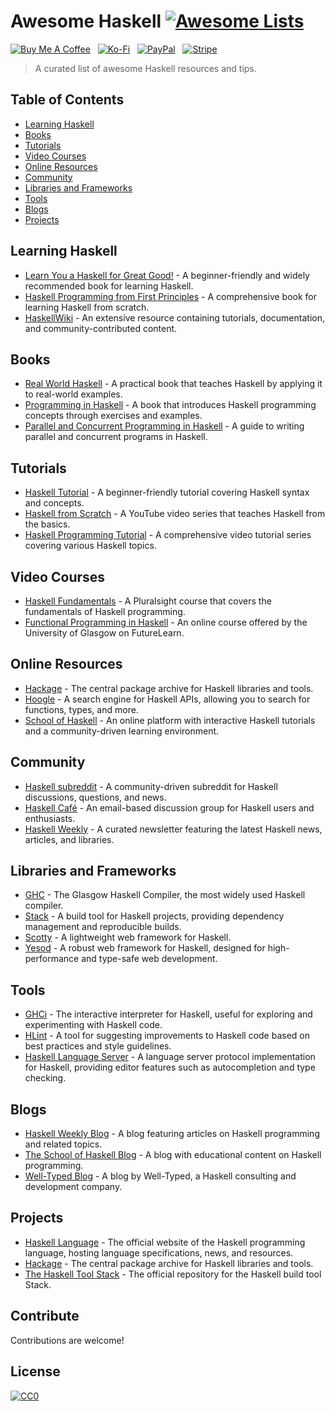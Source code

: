 # Awesome Haskell [![Awesome Lists](https://srv-cdn.himpfen.io/badges/awesome-lists/awesomelists-flat.svg)](https://github.com/brandonhimpfen/awesome)

[![Buy Me A Coffee](https://srv-cdn.himpfen.io/badges/buymeacoffee/buymeacoffee-flat.svg)](https://tinyurl.com/2h9aktmd) &nbsp; [![Ko-Fi](https://srv-cdn.himpfen.io/badges/kofi/kofi-flat.svg)](https://tinyurl.com/d4xnrptz) &nbsp; [![PayPal](https://srv-cdn.himpfen.io/badges/paypal/paypal-flat.svg)](https://tinyurl.com/mr22naua) &nbsp; [![Stripe](https://srv-cdn.himpfen.io/badges/stripe/stripe-flat.svg)](https://tinyurl.com/e8ymxdw3)

> A curated list of awesome Haskell resources and tips.

## Table of Contents

- [Learning Haskell](#learning-haskell)
- [Books](#books)
- [Tutorials](#tutorials)
- [Video Courses](#video-courses)
- [Online Resources](#online-resources)
- [Community](#community)
- [Libraries and Frameworks](#libraries-and-frameworks)
- [Tools](#tools)
- [Blogs](#blogs)
- [Projects](#projects)

## Learning Haskell

- [Learn You a Haskell for Great Good!](http://learnyouahaskell.com/) - A beginner-friendly and widely recommended book for learning Haskell.
- [Haskell Programming from First Principles](http://haskellbook.com/) - A comprehensive book for learning Haskell from scratch.
- [HaskellWiki](https://wiki.haskell.org/) - An extensive resource containing tutorials, documentation, and community-contributed content.

## Books

- [Real World Haskell](http://book.realworldhaskell.org/) - A practical book that teaches Haskell by applying it to real-world examples.
- [Programming in Haskell](https://www.cambridge.org/programming_haskell) - A book that introduces Haskell programming concepts through exercises and examples.
- [Parallel and Concurrent Programming in Haskell](https://simonmar.github.io/pages/pcph.html) - A guide to writing parallel and concurrent programs in Haskell.

## Tutorials

- [Haskell Tutorial](https://www.tutorialspoint.com/haskell/) - A beginner-friendly tutorial covering Haskell syntax and concepts.
- [Haskell from Scratch](https://www.youtube.com/playlist?list=PLf0swTFhTI8qOGXbOXEZeCjv9dO72qFWZ) - A YouTube video series that teaches Haskell from the basics.
- [Haskell Programming Tutorial](https://www.youtube.com/playlist?list=PLa9NO7LwodEy4GmoGFLi5Gzc6oJw5rKxX) - A comprehensive video tutorial series covering various Haskell topics.

## Video Courses

- [Haskell Fundamentals](https://app.pluralsight.com/library/courses/haskell-fundamentals/table-of-contents) - A Pluralsight course that covers the fundamentals of Haskell programming.
- [Functional Programming in Haskell](https://www.futurelearn.com/courses/functional-programming-haskell) - An online course offered by the University of Glasgow on FutureLearn.

## Online Resources

- [Hackage](https://hackage.haskell.org/) - The central package archive for Haskell libraries and tools.
- [Hoogle](https://hoogle.haskell.org/) - A search engine for Haskell APIs, allowing you to search for functions, types, and more.
- [School of Haskell](https://www.schoolofhaskell.com/) - An online platform with interactive Haskell tutorials and a community-driven learning environment.

## Community

- [Haskell subreddit](https://www.reddit.com/r/haskell) - A community-driven subreddit for Haskell discussions, questions, and news.
- [Haskell Café](https://mail.haskell.org/mailman/listinfo/haskell-cafe) - An email-based discussion group for Haskell users and enthusiasts.
- [Haskell Weekly](https://haskellweekly.news/) - A curated newsletter featuring the latest Haskell news, articles, and libraries.

## Libraries and Frameworks

- [GHC](https://www.haskell.org/ghc/) - The Glasgow Haskell Compiler, the most widely used Haskell compiler.
- [Stack](https://docs.haskellstack.org/en/stable/README/) - A build tool for Haskell projects, providing dependency management and reproducible builds.
- [Scotty](https://hackage.haskell.org/package/scotty) - A lightweight web framework for Haskell.
- [Yesod](https://www.yesodweb.com/) - A robust web framework for Haskell, designed for high-performance and type-safe web development.

## Tools

- [GHCi](https://downloads.haskell.org/~ghc/latest/docs/html/users_guide/ghci.html) - The interactive interpreter for Haskell, useful for exploring and experimenting with Haskell code.
- [HLint](https://github.com/ndmitchell/hlint) - A tool for suggesting improvements to Haskell code based on best practices and style guidelines.
- [Haskell Language Server](https://github.com/haskell/haskell-language-server) - A language server protocol implementation for Haskell, providing editor features such as autocompletion and type checking.

## Blogs

- [Haskell Weekly Blog](https://haskellweekly.news/blog/) - A blog featuring articles on Haskell programming and related topics.
- [The School of Haskell Blog](https://www.schoolofhaskell.com/blog/) - A blog with educational content on Haskell programming.
- [Well-Typed Blog](https://www.well-typed.com/blog/) - A blog by Well-Typed, a Haskell consulting and development company.

## Projects

- [Haskell Language](https://www.haskell.org/) - The official website of the Haskell programming language, hosting language specifications, news, and resources.
- [Hackage](https://hackage.haskell.org/) - The central package archive for Haskell libraries and tools.
- [The Haskell Tool Stack](https://github.com/commercialhaskell/stack) - The official repository for the Haskell build tool Stack.

## Contribute

Contributions are welcome!

## License

[![CC0](https://mirrors.creativecommons.org/presskit/buttons/88x31/svg/by-sa.svg)](http://creativecommons.org/licenses/by-sa/4.0/)
